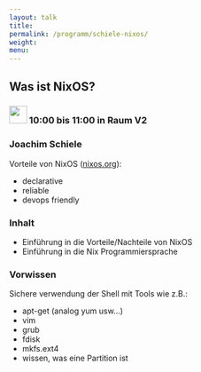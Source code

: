 ```yaml
---
layout: talk
title:
permalink: /programm/schiele-nixos/
weight: 
menu:
---
```

## Was&nbsp;ist&nbsp;NixOS?

### <img height = "32" src="../../images/talk.svg"> 10:00 bis 11:00 in Raum V2

### Joachim&nbsp;Schiele

Vorteile von NixOS (<a href="http://nixos.org" target="_blank">nixos.org</a>):

- declarative
- reliable
- devops friendly

### Inhalt

- Einführung in die Vorteile/Nachteile von NixOS
- Einführung in die Nix Programmiersprache

### Vorwissen

Sichere verwendung der Shell mit Tools wie z.B.:

- apt-get (analog yum usw...)
- vim
- grub
- fdisk
- mkfs.ext4
- wissen, was eine Partition ist
